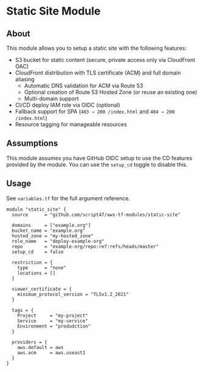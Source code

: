 # Static Site Module

## About

This module allows you to setup a static site with the following features:

- S3 bucket for static content (secure, private access only via CloudFront OAC)
- CloudFront distribution with TLS certificate (ACM) and full domain aliasing
  - Automatic DNS validation for ACM via Route 53
  - Optional creation of Route 53 Hosted Zone (or reuse an existing one)
  - Multi-domain support
- CI/CD deploy IAM role via OIDC (optional)
- Fallback support for SPA (`403 → 200 /index.html` and `404 → 200 /index.html`)
- Resource tagging for manageable resources

## Assumptions

This module assumes you have GitHub OIDC setup to use the CD features provided by the module. You can use the `setup_cd`
toggle to disable this.

## Usage

See `variables.tf` for the full argument reference.

```hcl
module "static_site" {
  source      = "github.com/script47/aws-tf-modules/static-site"

  domains     = ["example.org"]
  bucket_name = "example.org"
  hosted_zone = "my-hosted_zone"
  role_name   = "deploy-example-org"
  repo        = "example-org/repo:ref:refs/heads/master"
  setup_cd    = false

  restriction = {
    type      = "none"
    locations = []
  }

  viewer_certificate = {
    minimum_protocol_version = "TLSv1.2_2021"
  }

  tags = {
    Project     = "my-project"
    Service     = "my-service"
    Environment = "produdction"
  }

  providers = {
    aws.default = aws
    aws.acm     = aws.useast1
  }
}
```
